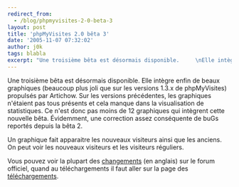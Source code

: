```yaml
---
redirect_from:
  - /blog/phpmyvisites-2-0-beta-3
layout: post
title: 'phpMyVisites 2.0 bêta 3'
date: '2005-11-07 07:32:02'
author: j0k
tags: blabla
excerpt: "Une troisième bêta est désormais disponible.     \nElle intègre enfin de beaux graphiques (beaucoup plus joli que sur les versions 1.3.x de phpMyVisites) propulsés par Artichow. Sur les versions précédentes, les graphiques n'étaient pas tous présents et cela manque dans la visualisation de statistiques. Ce n'est donc pas moins de 12 graphiques qui intègrent cette      …"
---
```


Une troisième bêta est désormais disponible.
Elle intègre enfin de beaux graphiques (beaucoup plus joli que sur les versions 1.3.x de phpMyVisites) propulsés par Artichow. Sur les versions précédentes, les graphiques n'étaient pas tous présents et cela manque dans la visualisation de statistiques. Ce n'est donc pas moins de 12 graphiques qui intègrent cette nouvelle bêta.   Évidemment, une correction assez conséquente de buGs reportés depuis la bêta 2.

Un graphique fait apparaitre les nouveaux visiteurs ainsi que les anciens. On peut voir les nouveaux visiteurs et les visiteurs réguliers.

Vous pouvez voir la plupart des [changements](http://www.phpmyvisites.net/forums/index.php/t/1937/0/) (en anglais) sur le forum officiel, quand au téléchargements il faut aller sur la page des [téléchargements](http://www.phpmyvisites.net/index.php?part=download&amp;&amp;nid=2lg=fr).
